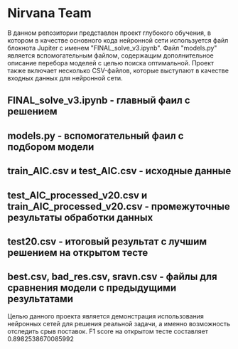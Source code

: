 # Nirvana Team 
В данном репозитории представлен проект глубокого обучения, в котором в качестве основного кода нейронной сети используется файл блокнота Jupiter с именем "FINAL_solve_v3.ipynb". Файл "models.py" является вспомогательным файлом, содержащим дополнительное описание перебора моделей с целью поиска оптимальной. Проект также включает несколько CSV-файлов, которые выступают в качестве входных данных для нейронной сети.

## FINAL_solve_v3.ipynb - главный фаил с решением 
## models.py - вспомогательный фаил с подбором модели 
## train_AIC.csv и test_AIC.csv - исходные данные 
## test_AIC_processed_v20.csv и train_AIC_processed_v20.csv - промежуточные результаты обработки данных 
## test20.csv - итоговый результат с лучшим решением на открытом тесте 
## best.csv, bad_res.csv, sravn.csv - файлы для сравнения модели с предыдущими результатами 

Целью данного проекта является демонстрация использования нейронных сетей для решения реальной задачи, а именно возможность отследить срыв поставок. 
F1 score на открытом тесте составляет 0.8982538670085992
